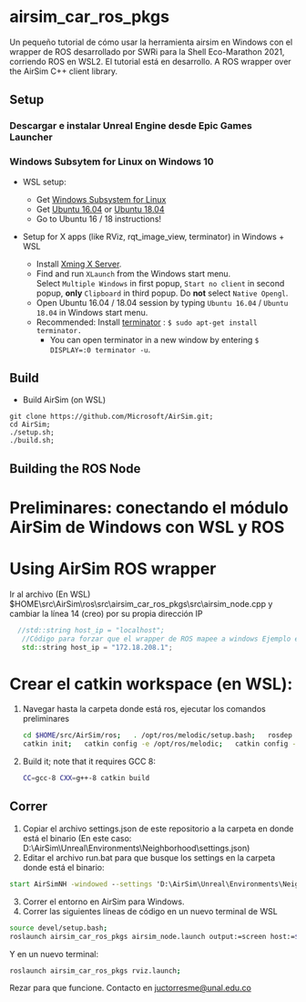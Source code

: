 # airsim_car_ros_pkgs
Un pequeño tutorial de cómo usar la herramienta airsim en Windows con el wrapper de ROS desarrollado por SWRi para la Shell Eco-Marathon 2021, corriendo ROS en WSL2. El tutorial está en desarrollo.
A ROS wrapper over the AirSim C++ client library. 

##  Setup 
### Descargar e instalar Unreal Engine desde Epic Games Launcher
### Windows Subsytem for Linux on Windows 10
- WSL setup:
  * Get [Windows Subsystem for Linux](https://docs.microsoft.com/en-us/windows/wsl/install-win10)
  * Get [Ubuntu 16.04](https://www.microsoft.com/en-us/p/ubuntu-1604-lts/9pjn388hp8c9?activetab=pivot:overviewtab) or [Ubuntu 18.04](https://www.microsoft.com/en-us/p/ubuntu-1804-lts/9n9tngvndl3q?activetab=pivot%3Aoverviewtab)  
  * Go to Ubuntu 16 / 18 instructions!


- Setup for X apps (like RViz, rqt_image_view, terminator) in Windows + WSL
  * Install [Xming X Server](https://sourceforge.net/projects/xming/). 
  * Find and run `XLaunch` from the Windows start menu.   
  Select `Multiple Windows` in first popup, `Start no client` in second popup, **only** `Clipboard` in third popup. Do **not** select `Native Opengl`.  
  * Open Ubuntu 16.04 / 18.04 session by typing `Ubuntu 16.04`  / `Ubuntu 18.04` in Windows start menu.  
  * Recommended: Install [terminator](http://www.ubuntugeek.com/terminator-multiple-gnome-terminals-in-one-window.html) : `$ sudo apt-get install terminator.` 
    - You can open terminator in a new window by entering `$ DISPLAY=:0 terminator -u`. 

##  Build
- Build AirSim (on WSL)
```
git clone https://github.com/Microsoft/AirSim.git;
cd AirSim;
./setup.sh;
./build.sh;
```
## Building the ROS Node
# Preliminares: conectando el módulo AirSim de Windows con WSL y ROS
# Using AirSim ROS wrapper 
Ir al archivo (En WSL) $HOME\src\AirSim\ros\src\airsim_car_ros_pkgs\src\airsim_node.cpp y cambiar la línea 14 (creo) por su propia dirección IP
 ```cpp
   //std::string host_ip = "localhost";
    //Código para forzar que el wrapper de ROS mapee a windows Ejemplo esta es mi IP: 172.18.208.1 
    std::string host_ip = "172.18.208.1";
 ```
# Crear el catkin workspace (en WSL): 
1. Navegar hasta la carpeta donde está ros, ejecutar los comandos preliminares
   ```bash
   cd $HOME/src/AirSim/ros;   . /opt/ros/melodic/setup.bash;   rosdep install src -y --from-paths -i;
   catkin init;   catkin config -e /opt/ros/melodic;   catkin config --install;   catkin config --cmake-args -DCMAKE_BUILD_TYPE=RelWithDebInfo;
   ```

2. Build it; note that it requires GCC 8:
   ```bash
   CC=gcc-8 CXX=g++-8 catkin build
   ```
## Correr
1. Copiar el archivo settings.json de este repositorio a la carpeta en donde está el binario (En este caso: D:\AirSim\Unreal\Environments\Neighborhood\settings.json)
2. Editar el archivo run.bat para que busque los settings en la carpeta donde está el binario:
```bat
start AirSimNH -windowed --settings 'D:\AirSim\Unreal\Environments\Neighborhood\settings.json'
```
3. Correr el entorno en AirSim para Windows.
4. Correr las siguientes líneas de código en un nuevo terminal de WSL
```bash
source devel/setup.bash;
roslaunch airsim_car_ros_pkgs airsim_node.launch output:=screen host:=$WSL_HOST_IP

```
Y en un nuevo terminal:
```bash
roslaunch airsim_car_ros_pkgs rviz.launch;
```

Rezar para que funcione. Contacto en juctorresme@unal.edu.co
